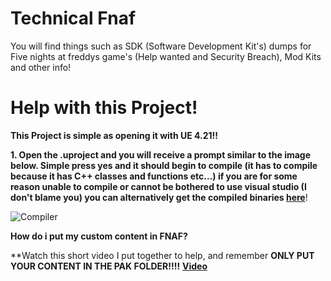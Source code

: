 # Technical Fnaf
You will find things such as SDK (Software Development Kit's) dumps for Five nights at freddys game's (Help wanted and Security Breach), Mod Kits and other info!

# Help with this Project!
 
 **This Project is simple as opening it with UE 4.21!!**

 **1. Open the .uproject and you will receive a prompt similar to the image below. Simple press yes and it should begin to compile (it has to compile because it has C++ classes and functions etc...) if you are for some reason unable to compile or cannot be bothered to use visual studio (I don't blame you) you can alternatively get the compiled binaries [here](https://drive.google.com/file/d/1KptWQvf_zD5TNRGYDun8N1gL2MZhrvnO/view?usp=sharing)**!

 ![Compiler](https://cdn.discordapp.com/attachments/770696401776672813/923310653190570045/Screenshot_2.png)  

 **How do i put my custom content in FNAF?**

 **Watch this short video I put together to help, and remember **ONLY PUT YOUR CONTENT IN THE PAK FOLDER!!!!** 
 **[Video](https://youtu.be/Z4PcvlPPcqs)**

